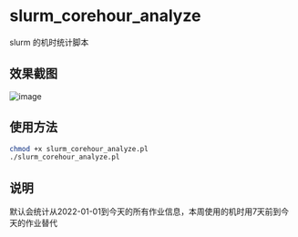 # slurm_corehour_analyze
slurm 的机时统计脚本
## 效果截图
![image](https://github.com/lijiext/slurm_corehour_analyze/assets/47245992/7d96c018-a1e9-438b-81e9-9756417045be)
## 使用方法
```bash
chmod +x slurm_corehour_analyze.pl
./slurm_corehour_analyze.pl
```
## 说明
默认会统计从2022-01-01到今天的所有作业信息，本周使用的机时用7天前到今天的作业替代
